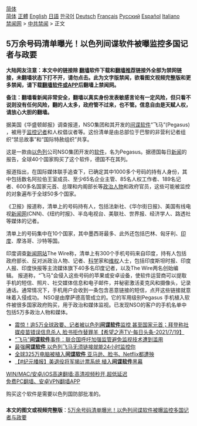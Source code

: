  <!-- 面包屑导航 --> <div class="breadcrumb"><!-- GTranslate: https://gtranslate.io/ -->  <div class="switcher notranslate">  <div class="selected">  <a href="#" onclick="return false;"> 简体</a>  </div>  <div class="option">  <a href="https://www.bannedbook.org" onclick="doGTranslate('zh-CN|zh-CN');jQuery('div.switcher div.selected a').html(jQuery(this).html());return false;" title="简体中文" class="nturl selected"> 简体</a>  <a href="https://www.bannedbook.org/zh-tw/" onclick="doGTranslate('zh-CN|zh-TW');jQuery('div.switcher div.selected a').html(jQuery(this).html());return false;" title="繁體中文" class="nturl"> 正體</a>  <a href="https://www.bannedbook.org/en/" onclick="doGTranslate('zh-CN|en');jQuery('div.switcher div.selected a').html(jQuery(this).html());return false;" title="English" class="nturl"> English</a>  <a href="https://www.bannedbook.org/ja/" onclick="doGTranslate('zh-CN|ja');jQuery('div.switcher div.selected a').html(jQuery(this).html());return false;" title="日本語" class="nturl"> 日語</a>  <a href="https://www.bannedbook.org/ko/" onclick="doGTranslate('zh-CN|ko');jQuery('div.switcher div.selected a').html(jQuery(this).html());return false;" title="한국어" class="nturl"> 한국어</a>  <a href="https://www.bannedbook.org/de/" onclick="doGTranslate('zh-CN|de');jQuery('div.switcher div.selected a').html(jQuery(this).html());return false;" title="Deutsch" class="nturl"> Deutsch</a>  <a href="https://www.bannedbook.org/fr/" onclick="doGTranslate('zh-CN|fr');jQuery('div.switcher div.selected a').html(jQuery(this).html());return false;" title="Français" class="nturl"> Français</a>  <a href="https://www.bannedbook.org/ru/" onclick="doGTranslate('zh-CN|ru');jQuery('div.switcher div.selected a').html(jQuery(this).html());return false;" title="Русский" class="nturl"> Русский</a>  <a href="https://www.bannedbook.org/es/" onclick="doGTranslate('zh-CN|es');jQuery('div.switcher div.selected a').html(jQuery(this).html());return false;" title="Español" class="nturl"> Español</a>  <a href="https://www.bannedbook.org/it/" onclick="doGTranslate('zh-CN|it');jQuery('div.switcher div.selected a').html(jQuery(this).html());return false;" title="Italiano" class="nturl"> Italiano</a>  </div>  </div>      <div class='breadcrumb-sub'><!-- Breadcrumb NavXT 6.3.0 --> <a href="https://www.bannedbook.org/" class="home">禁闻网</a> &gt; <a href="https://www.bannedbook.org/bnews/cbnews/" class="category">中共禁闻</a> &gt; 正文</div></div><h2>5万余号码清单曝光！以色列间谍软件被曝监控多国记者与政要</h2> <p class="notice"><b>大陆网友注意：本文中的链接除 <a href="https://github.com/bannedbook/fanqiang" >翻墙</a>软件下载和<a href="https://github.com/killgcd/justmysocks/blob/master/README.md">翻墙推荐</a>链接外全部为禁网链接，未翻墙状态下打不开，请勿点击。此为文字版禁闻，欲看图文视频完整版和更多禁闻，请下载<a href="https://github.com/bannedbook/fanqiang">翻墙软件或APP</a>后翻墙上禁闻网。</p><p>备注：翻墙看新闻非常安全，翻墙以真实身份发表敏感言论有一定风险，但只看不说则没有任何风险，翻的人太多，政府管不过来，也不管。信息自由是天赋人权，请放心大胆的翻墙。</b></p>  <div class="entry"> <p></p> <p>据美国《华盛顿邮报》调查报道，NSO集团和其开发的<a href="https://www.bannedbook.org/bnews/tag/%E9%97%B4%E8%B0%8D%E8%BD%AF%E4%BB%B6/" class="st_tag internal_tag" rel="tag" title="标签 间谍软件 下的日志">间谍软件</a>“飞马”(Pegasus) ，被用于<a href="https://www.bannedbook.org/bnews/tag/%e7%9b%91%e6%8e%a7/" class="st_tag internal_tag" rel="tag" title="标签 监控 下的日志">监控</a><a href="https://www.bannedbook.org/bnews/tag/%E8%AE%B0%E8%80%85/" class="st_tag internal_tag" rel="tag" title="标签 记者 下的日志">记者</a>和人权倡议者等。这份清单是由总部位于巴黎的非营利记者组织“禁忌故事”和“国际特赦组织”共享。</p>  <p>这是一款由<a href="https://www.bannedbook.org/bnews/tag/%e4%bb%a5%e8%89%b2%e5%88%97/" class="st_tag internal_tag" rel="tag" title="标签 以色列 下的日志">以色列</a>公司NSO集团开发的<a href="https://www.bannedbook.org/bnews/tag/%e8%bd%af%e4%bb%b6/" class="st_tag internal_tag" rel="tag" title="标签 软件 下的日志">软件</a>，名为Pegasus。据德国每日<span class='wp_keywordlink_affiliate'><a href="https://www.bannedbook.org/" title="新闻">新闻</a></span>的报告，全球40个国家购买了这个软件，德国不在其列。</p> <p>报道指出，在国际媒体联手追查下，已确定其中1000多个号码的持有人身份，其中包括数名阿拉伯王室成员、至少65名企业主管、85名人权工作者、189名记者、600多名国家元首、总理和内阁部长等<a href="https://www.bannedbook.org/bnews/tag/%E6%94%BF%E6%B2%BB%E4%BA%BA%E7%89%A9/" class="st_tag internal_tag" rel="tag" title="标签 政治人物 下的日志">政治人物</a>和政府官员，这些可能被监控的对象遍布于全球50多个国家。</p>  <p>《卫报》报道称，清单上的号码持有人，包括法新社、《华尔街日报》、美国有线电视<span class='wp_keywordlink_affiliate'><a href="https://www.bannedbook.org/" title="新闻网">新闻网</a></span>(CNN)、《纽约时报》、半岛电视台、美联社、世界报、经济学人、路透社等媒体的记者。</p> <p>清单上的号码集中在10个国家，其中墨西哥最多、此外还包括巴林、匈牙利、<a href="https://www.bannedbook.org/bnews/tag/%e5%8d%b0%e5%ba%a6/" class="st_tag internal_tag" rel="tag" title="标签 印度 下的日志">印度</a>、摩洛哥、沙特等国。</p>  <p>印度调查<span class='wp_keywordlink_affiliate'><a href="https://www.bannedbook.org/" title="新闻网站">新闻网站</a></span>The Wire称，清单上有300个手机号码来自印度，持有人包括政府部长、反对派政治人物、记者、<span class='wp_keywordlink'><a href="https://www.bannedbook.org/forum11/topic309.html" title="禁片：“科学”的棍子" target="_blank">科学</a></span>家和<span class='wp_keywordlink_affiliate'><a href="https://www.bannedbook.org/bnews/weiquan/" title="维权" target="_blank">维权</a></span>人士，包括印度斯坦时报、印度人报、印度快报等主流媒体旗下40多名印度记者，以及The Wire两名创始编辑。 报道称，“飞马”会侵入这些号码的苹果或安卓设备，使软件运营商可以提取手机的短信、照片、社交媒体信息和电子邮件，并秘密激活麦克风和摄像头，记录通话。通常情况下，手机用户会收到一条包含恶意链接的短信，点开这些链接就意味着入侵成功。 NSO是由摩萨德高管成立的。它的军用级别Pegasus 手机植入软件被很多国家政府购买，用于政治和媒体监视。已发现NSO的客户的手机名单中包括5万多政治人物和媒体。</p> <ul class='op-related-articles' title='相关阅读'> <li><a href='https://www.bannedbook.org/bnews/comments/20210720/1590417.html' target='_blank'>震惊！逾5万全球政要、记者被以色列<b>间谍软件</b>监控 甚至国家元首；拜登称社媒疫苗错误信息杀人 脸书拒作替罪羊【希望之声TV-每日头条-2021/7/19】</a></li> <li><a href='https://www.bannedbook.org/bnews/headline/20210720/1590380.html' target='_blank'>“飞马”<b>间谍软件</b>事件：联合国呼吁加强监管避免监视技术遭到滥用</a></li> <li><a href='https://www.bannedbook.org/bnews/cnnews/20210720/1590354.html' target='_blank'>最强<b>间谍软件</b> 以色列飞马无须链接就能24小时监控你</a></li> <li><a href='https://www.bannedbook.org/bnews/cnnews/20210613/1565780.html' target='_blank'>全球325万电脑被植入<b>间谍软件</b> 亚马逊、脸书、Netflix都遭殃</a></li> <li><a href='https://www.bannedbook.org/bnews/bannedvideo/20201118/1433110.html' target='_blank'>【#纪元播报】美退役将军揭计票系统 植入<b>间谍软件</b>黑幕</a></li> </ul> <p class="texttj"> <a href="https://github.com/bannedbook/fanqiang/wiki/V2ray%E6%9C%BA%E5%9C%BA" target="_blank">WIN/MAC/安卓/iOS高速翻墙:高清视频秒开,超低延迟</a><br/> <a href="https://github.com/bannedbook/fanqiang/wiki/%E7%A6%81%E9%97%BB%E7%BD%91%E5%AE%89%E5%8D%93%E7%BF%BB%E5%A2%99%E6%96%B0%E9%97%BBAPP" target="_blank">免费PC翻墙、安卓VPN翻墙APP</a></p> <p>购买这个软件是需要以色列国防部批准的。</p><a name='sharetosocial'></a>  <div style="margin-bottom:5px;padding-bottom:5px;clear:both"> <div id="archive-pix-1" class="banner-ads"> <!-- AuctionX Display platform tag START --> <div id="26318x728x90x621x_ADSLOT2" clicktrack="%%CLICK_URL_ESC%%"></div> <!-- AuctionX Display platform tag END --> </div> <div id="archive-pix-2" class="banner-ads"> <!-- AuctionX Display platform tag START --> <div id="26315x300x250x621x_ADSLOT2" clicktrack="%%CLICK_URL_ESC%%"></div> <!-- AuctionX Display platform tag END --> </div> </div>  <div id="archive-pix-1" class="banner-ads"> <!-- AuctionX Display platform tag START --> <div id="26318x728x90x621x_ADSLOT3" clicktrack="%%CLICK_URL_ESC%%"></div> <!-- AuctionX Display platform tag END --> </div> <div><b>本文的图文或视频完整版</b>：<a href='https://www.bannedbook.org/bnews/cbnews/20210720/1590505.html'>5万余号码清单曝光！以色列间谍软件被曝监控多国记者与政要</a></div>  </div><!--END ENTRY--> 